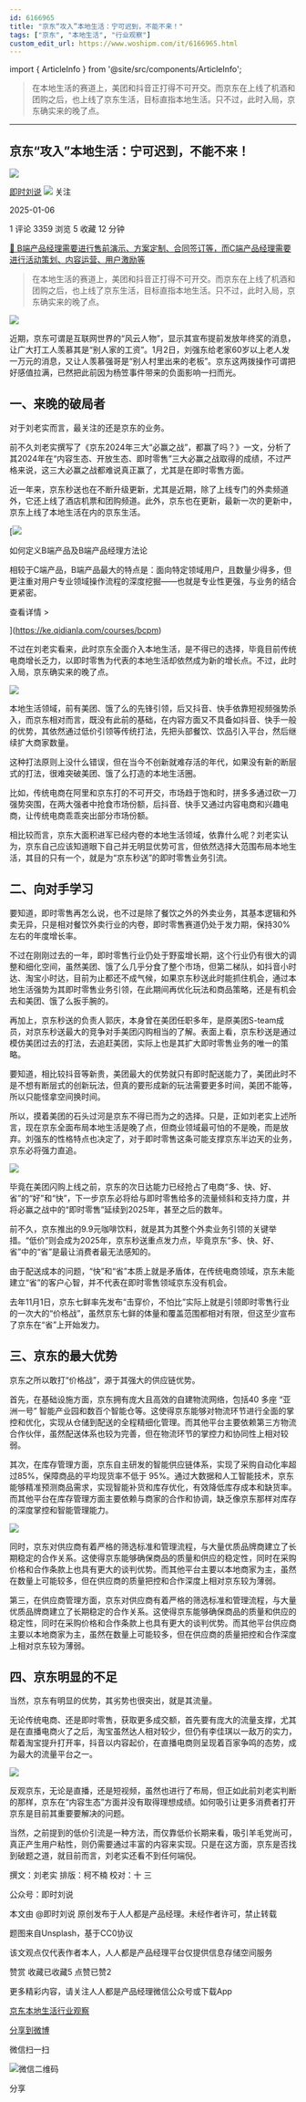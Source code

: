```yaml
---
id: 6166965
title: "京东“攻入”本地生活：宁可迟到，不能不来！"
tags: ["京东", "本地生活", "行业观察"]
custom_edit_url: https://www.woshipm.com/it/6166965.html
---
```

import { ArticleInfo } from '@site/src/components/ArticleInfo';

<ArticleInfo
    author="即时刘说"
    authorLink="https://www.woshipm.com/u/1609351"
    published="2025-01-06"
    views={3359}
    comments={1}
    collects={5}
/>

> 在本地生活的赛道上，美团和抖音正打得不可开交。而京东在上线了机酒和团购之后，也上线了京东生活，目标直指本地生活。只不过，此时入局，京东确实来的晚了点。

---

## 京东“攻入”本地生活：宁可迟到，不能不来！

[![](https://static.woshipm.com/view/woshipm_api_def_20241215121605_5698.jpg?imageView2/1/w/72/h/72/q/100)](https://www.woshipm.com/u/1609351)

[即时刘说](https://www.woshipm.com/u/1609351) ![](https://static.woshipm.com/tag/1101_1@2x.png) 关注

2025-01-06

1 评论 3359 浏览 5 收藏 12 分钟

[🔗 B端产品经理需要进行售前演示、方案定制、合同签订等，而C端产品经理需要进行活动策划、内容运营、用户激励等](https://ke.qidianla.com/courses/bcpm)

> 在本地生活的赛道上，美团和抖音正打得不可开交。而京东在上线了机酒和团购之后，也上线了京东生活，目标直指本地生活。只不过，此时入局，京东确实来的晚了点。

![](https://image.woshipm.com/2023/04/13/83f7a094-d9e0-11ed-8440-00163e0b5ff3.jpg)

近期，京东可谓是互联网世界的“风云人物”，显示其宣布提前发放年终奖的消息，让广大打工人羡慕其是“别人家的工资”。1月2日，刘强东给老家60岁以上老人发一万元的消息，又让人羡慕强哥是“别人村里出来的老板”。京东这两拨操作可谓把好感值拉满，已然把此前因为杨笠事件带来的负面影响一扫而光。

## 一、来晚的破局者

对于刘老实而言，最关注的还是京东的业务。

前不久刘老实撰写了《京东2024年三大“必赢之战”，都赢了吗？》一文，分析了其2024年在“内容生态、开放生态、即时零售”三大必赢之战取得的成绩，不过严格来说，这三大必赢之战都难说真正赢了，尤其是在即时零售方面。

近一年来，京东秒送也在不断升级更新，尤其是近期，除了上线专门的外卖频道外，它还上线了酒店机票和团购频道。此外，京东也在更新，最新一次的更新中，京东上线了本地生活在内的京东生活。

[![](https://image.woshipm.com/2023/08/02/72b77e4e-30e3-11ee-88e7-00163e0b5ff3.png)

如何定义B端产品及B端产品经理方法论

相较于C端产品，B端产品最大的特点是：面向特定领域用户，且数量少得多，但更注重对用户专业领域操作流程的深度挖掘——也就是专业性更强，与业务的结合更紧密。

查看详情 >

](https://ke.qidianla.com/courses/bcpm)

不过在刘老实看来，此时京东全面介入本地生活，是不得已的选择，毕竟目前传统电商增长乏力，以即时零售为代表的本地生活却依然成为新的增长点。不过，此时入局，京东确实来的晚了点。

![](https://image.woshipm.com/wp-files/2025/01/JkkulhjlM8HEA9YmJgm3.jpeg)

本地生活领域，前有美团、饿了么的先锋引领，后又抖音、快手依靠短视频强势杀入，而京东相对而言，既没有此前的基础，在内容方面又不具备如抖音、快手一般的优势，其依然通过低价引领等传统打法，先把头部餐饮、饮品引入平台，然后继续扩大商家数量。

这种打法原则上没什么错误，但在当今不创新就难存活的年代，如果没有新的断层式的打法，很难突破美团、饿了么打造的本地生活圈。

比如，传统电商在阿里和京东打的不可开交，市场趋于饱和时，拼多多通过砍一刀强势突围，在两大强者中抢食市场份额，后抖音、快手又通过内容电商和兴趣电商，让传统电商乖乖突出部分市场份额。

相比较而言，京东大面积进军已经内卷的本地生活领域，依靠什么呢？刘老实认为，京东自己应该知道眼下自己并无明显优势可言，但依然选择大范围布局本地生活，其目的只有一个，就是为“京东秒送”的即时零售业务引流。

## 二、向对手学习

要知道，即时零售再怎么说，也不过是除了餐饮之外的外卖业务，其基本逻辑和外卖无异，只是相对餐饮外卖行业的内卷，即时零售赛道仍处于发力期，保持30%左右的年度增长率。

不过在刚刚过去的一年，即时零售行业仍处于野蛮增长期，这个行业仍有很大的调整和细化空间，虽然美团、饿了么几乎分食了整个市场，但第二梯队，如抖音小时达、淘宝小时达，目前为止都还不成气候，如果京东秒送此时能抓住机会，通过本地生活强势为其即时零售业务引领，在此期间再优化玩法和商品策略，还是有机会去和美团、饿了么扳手腕的。

再加上，京东秒送的负责人郭庆，本身曾在美团任职多年，是原美团S-team成员，对京东秒送最大的竞争对手美团闪购相当的了解。表面上看，京东秒送是通过模仿美团过去的打法，去追赶美团，实际上也是其扩大即时零售业务的唯一的策略。

要知道，相比较抖音等新贵，美团最大的优势就只有即时配送能力了，美团此时不是不想有断层式的创新玩法，但真的要形成新的玩法需要更多时间，美团不能等，所以只能怪拿空间换时间。

所以，摸着美团的石头过河是京东不得已而为之的选择。只是，正如刘老实上述所言，现在京东全面布局本地生活是晚了点，但商业领域最可怕的不是晚，而是放弃。刘强东的性格特点也决定了，对于即时零售这条可能支撑京东半边天的业务，京东必将强力直追。

![](https://image.woshipm.com/wp-files/2025/01/zfks2YzadRtHB2kKG82v.jpeg)

毕竟在美团闪购上线之前，京东的次日达能力已经抢占了电商“多、快、好、省”的“好”和“快”，下一步京东必将给与即时零售给多的流量倾斜和支持力度，并将必赢之战中的“即时零售”延续到2025年，甚至之后的数年。

前不久，京东推出的9.9元咖啡饮料，就是其为其整个外卖业务引领的关键举措。“低价”则会成为2025年，京东秒送重点发力点，毕竟京东“多、快、好、省”中的“省”是最让消费者最无法感知的。

由于配送成本的问题，“快”和“省”本质上就是矛盾体，在传统电商领域，京东未能建立“省”的客户心智，并不代表在即时零售领域京东没有机会。

去年11月1日，京东七鲜率先发布“击穿价，不怕比”实际上就是引领即时零售行业的一次大的“价格战”，虽然京东七鲜的体量和覆盖范围都相对有限，但这至少宣布了京东在“省”上开始发力。

## 三、京东的最大优势

京东之所以敢打“价格战”，源于其强大的供应链优势。

首先，在基础设施方面，京东拥有庞大且高效的自建物流网络，包括40 多座 “亚洲一号” 智能产业园和数百个智能仓等。这使得京东能够对物流环节进行全面的掌控和优化，实现从仓储到配送的全程精细化管理。而其他平台主要依赖第三方物流合作伙伴，虽然配送体系也较为完善，但在物流环节的掌控力和协同性上相对较弱。

其次，在库存管理方面，京东自主研发的智能供应链体系，实现了采购自动化率超过85%，保障商品的平均现货率不低于 95%。通过大数据和人工智能技术，京东能够精准预测商品需求，实现智能补货和库存优化，有效降低库存成本和缺货率。而其他平台在库存管理方面主要依赖与商家的合作和协调，缺乏像京东那样对库存的深度掌控和智能管理能力。

![](https://image.woshipm.com/wp-files/2025/01/ZWB2nA8Dzhu5dFLQOUhV.jpeg)

同时，京东对供应商有着严格的筛选标准和管理流程，与大量优质品牌商建立了长期稳定的合作关系。这使得京东能够确保商品的质量和供应的稳定性，同时在采购价格和合作条款上也具有更大的谈判优势。而其他平台主要以本地商家为主，虽然在数量上可能较多，但在供应商的质量把控和合作深度上相对京东较为薄弱。

第三，在供应商管理方面，京东对供应商有着严格的筛选标准和管理流程，与大量优质品牌商建立了长期稳定的合作关系。这使得京东能够确保商品的质量和供应的稳定性，同时在采购价格和合作条款上也具有更大的谈判优势。而其他平台供应商主要以本地商家为主，虽然在数量上可能较多，但在供应商的质量把控和合作深度上相对京东较为薄弱。

## 四、京东明显的不足

当然，京东有明显的优势，其劣势也很突出，就是其流量。

无论传统电商、还是即时零售，获取更多成交额，首先要有庞大的流量支撑，尤其是在直播电商火了之后，淘宝虽然达人相对较少，但仍有李佳琪以一敌万的实力，帮着淘宝提升打开率，抖音以内容起价，在直播电商则呈现着百家争鸣的态势，成为最大的流量平台之一。

![](https://image.woshipm.com/wp-files/2025/01/jFKZoEYABYWNYSE1Bzq6.jpeg)

反观京东，无论是直播，还是短视频，虽然也进行了布局，但正如此前刘老实判断的那样，京东在“内容生态”方面并没有取得理想成绩。如何吸引让更多消费者打开京东是目前其重要要解决的问题。

当然，之前提到的低价引流是一种方法，而仅靠低价长期来看，吸引羊毛党尚可，真正产生用户粘性，则仍需要通过丰富的内容来实现。只是在这方面，京东是否找到破题之道，就目前而言，刘老实还看不到任何端倪。

撰文：刘老实 排版：柯不楠 校对：十 三

公众号：即时刘说

本文由 @即时刘说 原创发布于人人都是产品经理。未经作者许可，禁止转载

题图来自Unsplash，基于CC0协议

该文观点仅代表作者本人，人人都是产品经理平台仅提供信息存储空间服务

赞赏 收藏已收藏5 点赞已赞2

更多精彩内容，请关注人人都是产品经理微信公众号或下载App

[京东](https://www.woshipm.com/tag/%e4%ba%ac%e4%b8%9c)[本地生活](https://www.woshipm.com/tag/%e6%9c%ac%e5%9c%b0%e7%94%9f%e6%b4%bb)[行业观察](https://www.woshipm.com/tag/%e8%a1%8c%e4%b8%9a%e8%a7%82%e5%af%9f)

[分享到微博](https://service.weibo.com/share/share.php?appkey=2775287854&title=京东“攻入”本地生活：宁可迟到，不能不来！&url=https://www.woshipm.com/it/6166965.html&pic=https://image.woshipm.com/2023/04/13/83f7a094-d9e0-11ed-8440-00163e0b5ff3.jpg)

微信扫一扫

![微信二维码](https://api.pwmqr.com/qrcode/create/?url=https://www.woshipm.com/it/6166965.html)

分享